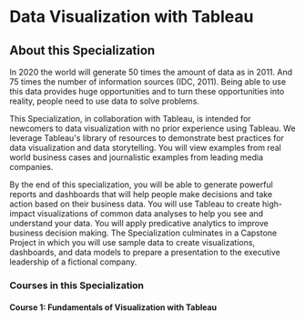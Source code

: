 # Data Visualization with Tableau
## About this Specialization 
In 2020 the world will generate 50 times the amount of data as in 2011. And 75 times the number of information sources (IDC, 2011). Being able to use this data provides huge opportunities and to turn these opportunities into reality, people need to use data to solve problems.   

This Specialization, in collaboration with Tableau, is intended for newcomers to data visualization with no prior experience using Tableau. We leverage Tableau's library of resources to demonstrate best practices for data visualization and data storytelling. You will view examples from real world business cases and journalistic examples from leading media companies.   

By the end of this specialization, you will be able to generate powerful reports and dashboards that will help people make decisions and take action based on their business data. You will use Tableau to create high-impact visualizations of common data analyses to help you see and understand your data. You will apply predicative analytics to improve business decision making.  The Specialization culminates in a Capstone Project in which you will use sample data to create visualizations, dashboards, and data models to prepare a presentation to the executive leadership of a fictional company. 

### Courses in this Specialization
#### Course 1: Fundamentals of Visualization with Tableau
